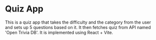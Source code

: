# Quiz App

This is a quiz app that takes the difficulty and the category from the user and sets up 5 questions based on it. It then fetches quiz from API named 'Open Trivia DB'.
It is implemented using React + Vite. 
